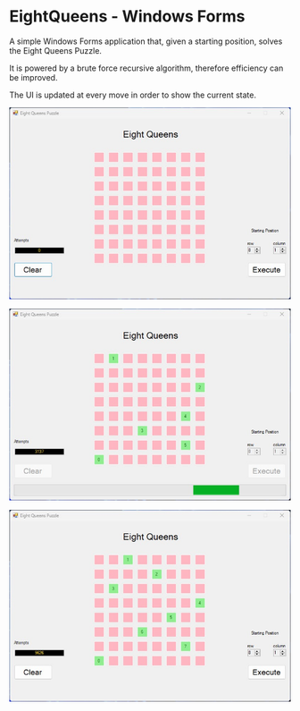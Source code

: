 # EightQueens - Windows Forms

A simple Windows Forms application that, given a starting position, solves the Eight Queens Puzzle.

It is powered by a brute force recursive algorithm, therefore efficiency can be improved.

The UI is updated at every move in order to show the current state.

![Home](https://github.com/Elanigiro/EightQueens-WinForms/blob/master/screens/1.jpg)

![Processing](https://github.com/Elanigiro/EightQueens-WinForms/blob/master/screens/2.jpg)

![Result](https://github.com/Elanigiro/EightQueens-WinForms/blob/master/screens/3.jpg)